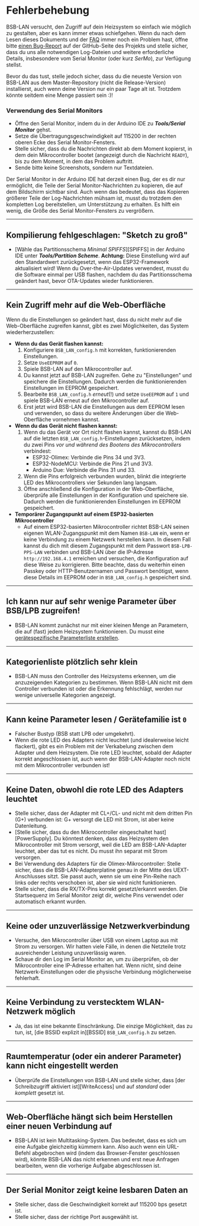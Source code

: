 # Fehlerbehebung

BSB-LAN versucht, den Zugriff auf dein Heizsystem so einfach wie möglich zu gestalten, aber es kann immer etwas schiefgehen. Wenn du nach dem Lesen dieses Dokuments und der [FAQ](faq.md) immer noch ein Problem hast, öffne bitte [einen Bug-Report](https://github.com/fredlcore/BSB-LAN/issues/new?assignees=&labels=&projects=&template=bug_report.md&title=%5BBUG%5D) auf der GitHub-Seite des Projekts und stelle sicher, dass du uns alle notwendigen Log-Dateien und weitere erforderliche Details, insbesondere vom Serial Monitor (oder kurz *SerMo*), zur Verfügung stellst.

Bevor du das tust, stelle jedoch sicher, dass du die neueste Version von BSB-LAN aus dem Master-Repository (nicht die Release-Version) installierst, auch wenn deine Version nur ein paar Tage alt ist. Trotzdem könnte seitdem eine Menge passiert sein :)!

### Verwendung des Serial Monitors
- Öffne den Serial Monitor, indem du in der Arduino IDE zu ***Tools/Serial Monitor*** gehst.
- Setze die Übertragungsgeschwindigkeit auf 115200 in der rechten oberen Ecke des Serial Monitor-Fensters.
- Stelle sicher, dass du die Nachrichten direkt ab dem Moment kopierst, in dem dein Mikrocontroller bootet (angezeigt durch die Nachricht `READY`), bis zu dem Moment, in dem das Problem auftritt.
- Sende bitte keine Screenshots, sondern nur Textdateien.

Der Serial Monitor in der Arduino IDE hat derzeit einen Bug, der es dir nur ermöglicht, die Teile der Serial Monitor-Nachrichten zu kopieren, die auf dem Bildschirm sichtbar sind. Auch wenn das bedeutet, dass das Kopieren größerer Teile der Log-Nachrichten mühsam ist, musst du trotzdem den kompletten Log bereitstellen, um Unterstützung zu erhalten. Es hilft ein wenig, die Größe des Serial Monitor-Fensters zu vergrößern.

---
## Kompilierung fehlgeschlagen: "Sketch zu groß"
- [Wähle das Partitionsschema *Minimal SPIFFS*][SPIFFS] in der Arduino IDE unter ***Tools/Partition Scheme***.
**Achtung:** Diese Einstellung wird auf den Standardwert zurückgesetzt, wenn das ESP32-Framework aktualisiert wird!
Wenn du Over-the-Air-Updates verwendest, musst du die Software einmal per USB flashen, nachdem du das Partitionsschema geändert hast, bevor OTA-Updates wieder funktionieren.

---
## Kein Zugriff mehr auf die Web-Oberfläche
Wenn du die Einstellungen so geändert hast, dass du nicht mehr auf die Web-Oberfläche zugreifen kannst, gibt es zwei Möglichkeiten, das System wiederherzustellen:

- **Wenn du das Gerät flashen kannst:**
    1. Konfiguriere `BSB_LAN_config.h` mit korrekten, funktionierenden Einstellungen.
    2. Setze `UseEEPROM` auf `0`.
    3. Spiele BSB-LAN auf den Mikrocontroller auf.
    4. Du kannst jetzt auf BSB-LAN zugreifen. Gehe zu "Einstellungen" und speichere die Einstellungen. Dadurch werden die funktionierenden Einstellungen im EEPROM gespeichert.
    5. Bearbeite `BSB_LAN_config.h` *erneut*(!) und setze `UseEEPROM` auf `1` und spiele BSB-LAN erneut auf den Mikrocontroller auf.
    6. Erst jetzt wird BSB-LAN die Einstellungen aus dem EEPROM lesen und verwenden, so dass du weitere Änderungen über die Web-Oberfläche vornehmen kannst.
- **Wenn du das Gerät nicht flashen kannst:**
    1. Wenn du das Gerät vor Ort nicht flashen kannst, kannst du BSB-LAN auf die letzten `BSB_LAN_config.h`-Einstellungen zurücksetzen, indem du zwei Pins *vor und während des Bootens des Mikrocontrollers* verbindest:
        - ESP32-Olimex: Verbinde die Pins 34 und 3V3.
        - ESP32-NodeMCU: Verbinde die Pins 21 und 3V3.
        - Arduino Due: Verbinde die Pins 31 und 33.
    2. Wenn die Pins erfolgreich verbunden wurden, blinkt die integrierte LED des Mikrocontrollers vier Sekunden lang langsam.
    3. Öffne anschließend die Konfiguration in der Web-Oberfläche, überprüfe alle Einstellungen in der Konfiguration und speichere sie. Dadurch werden die funktionierenden Einstellungen im EEPROM gespeichert.
- **Temporärer Zugangspunkt auf einem ESP32-basierten Mikrocontroller**
    - Auf einem ESP32-basierten Mikrocontroller richtet BSB-LAN seinen eigenen WLAN-Zugangspunkt mit dem Namen `BSB-LAN` ein, wenn er keine Verbindung zu einem Netzwerk herstellen kann. In diesem Fall kannst du dich mit diesem Zugangspunkt mit dem Passwort `BSB-LPB-PPS-LAN` verbinden und BSB-LAN über die IP-Adresse `http://192.168.4.1` erreichen und versuchen, die Konfiguration auf diese Weise zu korrigieren. Bitte beachte, dass du weiterhin einen Passkey oder HTTP-Benutzernamen und Passwort benötigst, wenn diese Details im EEPROM oder in `BSB_LAN_config.h` gespeichert sind.

---
## Ich kann nur auf sehr wenige Parameter über BSB/LPB zugreifen!
- BSB-LAN kommt zunächst nur mit einer kleinen Menge an Parametern, die auf (fast) jedem Heizsystem funktionieren. Du musst eine [gerätespezifische Parameterliste erstellen](install.md#generating-the-device-specific-parameter-list).

---
## Kategorienliste plötzlich sehr klein
- BSB-LAN muss den Controller des Heizsystems erkennen, um die anzuzeigenden Kategorien zu bestimmen. Wenn BSB-LAN nicht mit dem Controller verbunden ist oder die Erkennung fehlschlägt, werden nur wenige universelle Kategorien angezeigt.

---
## Kann keine Parameter lesen / Gerätefamilie ist `0`
- Falscher Bustyp (BSB statt LPB oder umgekehrt).
- Wenn die rote LED des Adapters nicht leuchtet (und idealerweise leicht flackert), gibt es ein Problem mit der Verkabelung zwischen dem Adapter und dem Heizsystem. Die rote LED leuchtet, sobald der Adapter korrekt angeschlossen ist, auch wenn der BSB-LAN-Adapter noch nicht mit dem Mikrocontroller verbunden ist!

---
## Keine Daten, obwohl die rote LED des Adapters leuchtet
- Stelle sicher, dass der Adapter mit CL+/CL- und nicht mit dem dritten Pin (G+) verbunden ist: G+ versorgt die LED mit Strom, ist aber keine Datenleitung.
- [Stelle sicher, dass du den Mikrocontroller eingeschaltet hast][PowerSupply]. Du könntest denken, dass das Heizsystem den Mikrocontroller mit Strom versorgt, weil die LED am BSB-LAN-Adapter leuchtet, aber das tut es nicht. Du musst ihn separat mit Strom versorgen.
- Bei Verwendung des Adapters für die Olimex-Mikrocontroller: Stelle sicher, dass die BSB-LAN-Adapterplatine genau in der Mitte des UEXT-Anschlusses sitzt. Sie passt auch, wenn sie um eine Pin-Reihe nach links oder rechts verschoben ist, aber sie wird nicht funktionieren.
- Stelle sicher, dass die RX/TX-Pins korrekt gesetzt/erkannt werden. Die Startsequenz im Serial Monitor zeigt dir, welche Pins verwendet oder automatisch erkannt wurden.

---
## Keine oder unzuverlässige Netzwerkverbindung
- Versuche, den Mikrocontroller über USB von einem Laptop aus mit Strom zu versorgen. Wir hatten viele Fälle, in denen die Netzteile trotz ausreichender Leistung unzuverlässig waren.
- Schaue dir den Log im Serial Monitor an, um zu überprüfen, ob der Mikrocontroller eine IP-Adresse erhalten hat. Wenn nicht, sind deine Netzwerk-Einstellungen oder die physische Verbindung möglicherweise fehlerhaft.

---
## Keine Verbindung zu verstecktem WLAN-Netzwerk möglich
- Ja, das ist eine bekannte Einschränkung. Die einzige Möglichkeit, das zu tun, ist, [die BSSID explizit in][BSSID] `BSB_LAN_config.h` zu setzen.

---
## Raumtemperatur (oder ein anderer Parameter) kann nicht eingestellt werden
- Überprüfe die Einstellungen von BSB-LAN und stelle sicher, dass [der Schreibzugriff aktiviert ist][WriteAccess] und auf *standard* oder *komplett* gesetzt ist.

---
## Web-Oberfläche hängt sich beim Herstellen einer neuen Verbindung auf
- BSB-LAN ist kein Multitasking-System. Das bedeutet, dass es sich um eine Aufgabe gleichzeitig kümmern kann. Also auch wenn ein URL-Befehl abgebrochen wird (indem das Browser-Fenster geschlossen wird), könnte BSB-LAN das nicht erkennen und erst neue Anfragen bearbeiten, wenn die vorherige Aufgabe abgeschlossen ist.

---
## Der Serial Monitor zeigt keine lesbaren Daten an
- Stelle sicher, dass die Geschwindigkeit korrekt auf 115200 bps gesetzt ist.
- Stelle sicher, dass der richtige Port ausgewählt ist.